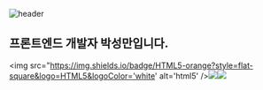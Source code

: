 ![header](https://capsule-render.vercel.app/api?type=waving&color=auto&height=100&section=header&text=Sungman's%20Git&fontSize=40&fontAlign=80&stroke=000000)

## 프론트엔드 개발자 박성만입니다.

<img src="https://img.shields.io/badge/HTML5-orange?style=flat-square&logo=HTML5&logoColor='white' alt='html5' /><img src="https://img.shields.io/badge/CSS3-blue" /><img src="https://img.shields.io/badge/Javascript-yellow" />

